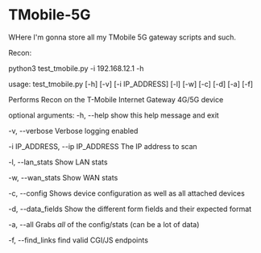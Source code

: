 # TMobile-5G
WHere I'm gonna store all my TMobile 5G gateway scripts and such. 

Recon:

python3 test_tmobile.py -i 192.168.12.1 -h

usage: test_tmobile.py [-h] [-v] [-i IP_ADDRESS] [-l] [-w] [-c] [-d] [-a] [-f]

Performs Recon on the T-Mobile Internet Gateway 4G/5G device

optional arguments:
  -h, --help            show this help message and exit
  
  -v, --verbose         Verbose logging enabled
  
  -i IP_ADDRESS, --ip IP_ADDRESS
                        The IP address to scan
  
  -l, --lan_stats       Show LAN stats
  
  -w, --wan_stats       Show WAN stats
  
  -c, --config          Shows device configuration as well as all attached devices
  
  -d, --data_fields     Show the different form fields and their expected format
  
  -a, --all             Grabs *all* of the config/stats (can be a lot of data)
  
  -f, --find_links      find valid CGI/JS endpoints






